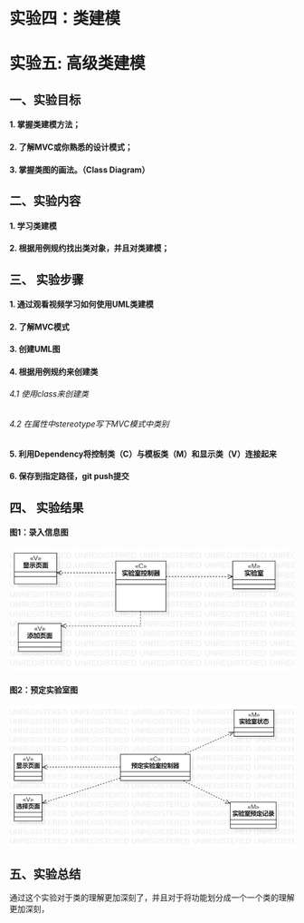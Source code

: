 # 实验四：类建模
# 实验五: 高级类建模

## 一、实验目标

#### 1. 掌握类建模方法；
#### 2. 了解MVC或你熟悉的设计模式；
#### 3. 掌握类图的画法。（Class Diagram）

## 二、实验内容  

#### 1. 学习类建模
#### 2. 根据用例规约找出类对象，并且对类建模；  

## 三、 实验步骤

#### 1. 通过观看视频学习如何使用UML类建模
#### 2. 了解MVC模式
#### 3. 创建UML图
#### 4. 根据用例规约来创建类
###### 4.1 使用class来创建类
###### 4.2 在属性中stereotype写下MVC模式中类别
#### 5. 利用Dependency将控制类（C）与模板类（M）和显示类（V）连接起来
#### 6. 保存到指定路径，git push提交

## 四、 实验结果  
#### 图1：录入信息图
![录入信息图](./lad4_1.jpg)
#### 图2：预定实验室图
![预定实验室图](./lad4_2.jpg)

## 五、实验总结
  通过这个实验对于类的理解更加深刻了，并且对于将功能划分成一个一个类的理解更加深刻，

